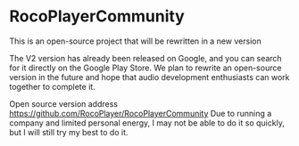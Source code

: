 # RocoPlayerCommunity
This is an open-source project that will be rewritten in a new version

The V2 version has already been released on Google, and you can search for it directly on the Google Play Store. We plan to rewrite an open-source version in the future and hope that audio development enthusiasts can work together to complete it.

Open source version address https://github.com/RocoPlayer/RocoPlayerCommunity
Due to running a company and limited personal energy, I may not be able to do it so quickly, but I will still try my best to do it.

